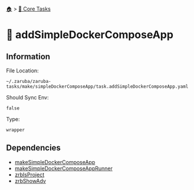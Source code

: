 <!--startTocHeader-->
[🏠](../README.md) > [🥝 Core Tasks](README.md)
# 🐳 addSimpleDockerComposeApp
<!--endTocHeader-->

## Information

File Location:

    ~/.zaruba/zaruba-tasks/make/simpleDockerComposeApp/task.addSimpleDockerComposeApp.yaml

Should Sync Env:

    false

Type:

    wrapper


## Dependencies

* [makeSimpleDockerComposeApp](make-simple-docker-compose-app.md)
* [makeSimpleDockerComposeAppRunner](make-simple-docker-compose-app-runner.md)
* [zrbIsProject](zrb-is-project.md)
* [zrbShowAdv](zrb-show-adv.md)
<!--startTocSubtopic-->

<!--endTocSubtopic-->
